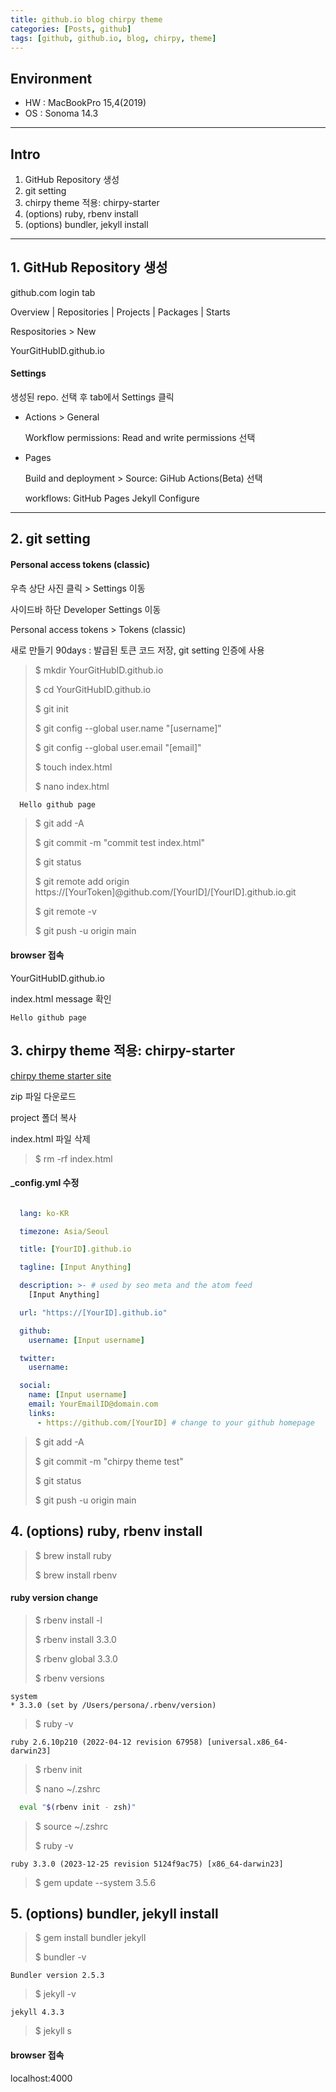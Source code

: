 ```yaml
---
title: github.io blog chirpy theme
categories: [Posts, github]
tags: [github, github.io, blog, chirpy, theme]
---
```


## Environment

- HW : MacBookPro 15,4(2019)
- OS : Sonoma 14.3

---

## Intro

1. GitHub Repository 생성
2. git setting
3. chirpy theme 적용: chirpy-starter
4. (options) ruby, rbenv install
5. (options) bundler, jekyll install

---


## 1. GitHub Repository 생성

github.com login tab

Overview | Repositories | Projects | Packages | Starts

Respositories > New

YourGitHubID.github.io


#### Settings

생성된 repo. 선택 후 tab에서 Settings 클릭

- Actions > General
  
  Workflow permissions: Read and write permissions 선택
  
- Pages
  
  Build and deployment > Source: GiHub Actions(Beta) 선택
  
  workflows: GitHub Pages Jekyll Configure

---

## 2. git setting

#### Personal access tokens (classic)
우측 상단 사진 클릭 > Settings 이동

사이드바 하단 Developer Settings 이동

Personal access tokens > Tokens (classic)

새로 만들기 90days : 발급된 토큰 코드 저장, git setting 인증에 사용


> $ mkdir YourGitHubID.github.io
>
> $ cd YourGitHubID.github.io
>
> $ git init
>
> $ git config --global user.name "[username]"
>
> $ git config --global user.email "[email]"
>
> $ touch index.html
>
> $ nano index.html

```html   
  Hello github page
```

> $ git add -A
>
> $ git commit -m "commit test index.html"
>
> $ git status
>
> $ git remote add origin https://[YourToken]@github.com/[YourID]/[YourID].github.io.git
>
> $ git remote -v
>
> $ git push -u origin main

#### browser 접속

YourGitHubID.github.io

index.html message 확인

    Hello github page


## 3. chirpy theme 적용: chirpy-starter
[chirpy theme starter site](https://github.com/cotes2020/chirpy-starter)

zip 파일 다운로드

project 폴더 복사

index.html 파일 삭제

> $ rm -rf index.html


#### _config.yml 수정

```yaml

  lang: ko-KR

  timezone: Asia/Seoul

  title: [YourID].github.io 

  tagline: [Input Anything]

  description: >- # used by seo meta and the atom feed
    [Input Anything]

  url: "https://[YourID].github.io"

  github:
    username: [Input username]

  twitter:
    username: 

  social:
    name: [Input username]
    email: YourEmailID@domain.com
    links:
      - https://github.com/[YourID] # change to your github homepage

```


> $ git add -A
>
> $ git commit -m "chirpy theme test"
>
> $ git status
>
> $ git push -u origin main


## 4. (options) ruby, rbenv install

> $ brew install ruby
>
> $ brew install rbenv

#### ruby version change

> $ rbenv install -l
>
> $ rbenv install 3.3.0
>
> $ rbenv global 3.3.0
>
> $ rbenv versions

    system
    * 3.3.0 (set by /Users/persona/.rbenv/version)

> $ ruby -v

    ruby 2.6.10p210 (2022-04-12 revision 67958) [universal.x86_64-darwin23]

> $ rbenv init
>
> $ nano ~/.zshrc

```bash
  eval "$(rbenv init - zsh)"
```

> $ source ~/.zshrc
>
> $ ruby -v

    ruby 3.3.0 (2023-12-25 revision 5124f9ac75) [x86_64-darwin23]

> $ gem update --system 3.5.6


## 5. (options) bundler, jekyll install

> $ gem install bundler jekyll
>
> $ bundler -v

    Bundler version 2.5.3

> $ jekyll -v

    jekyll 4.3.3

> $ jekyll s

#### browser 접속

localhost:4000
